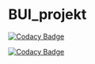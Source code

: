 # BUI_projekt

[![Codacy Badge](https://app.codacy.com/project/badge/Grade/9dfc1296eef1408697b8fd191945de02)](https://www.codacy.com?utm_source=github.com&amp;utm_medium=referral&amp;utm_content=mrudawski/BUI_projekt&amp;utm_campaign=Badge_Grade)

[![Codacy Badge](https://app.codacy.com/project/badge/Coverage/9dfc1296eef1408697b8fd191945de02)](https://www.codacy.com?utm_source=github.com&utm_medium=referral&utm_content=mrudawski/BUI_projekt&utm_campaign=Badge_Coverage)
